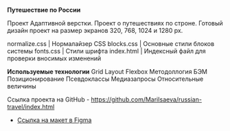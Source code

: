 **Путешествие по России**

Проект Адаптивной верстки. Проект о путешествиях по строне.
Готовый дизайн проект на размер экранов 320, 768, 1024 и 1280 px.

normalize.css   | Нормалайзер CSS 
blocks.css      | Основные стили блоков системы
fonts.css       | Стили шрифта
index.html      | Индексный файл для проверки вносимых изменений

__Используемые технологии__
Grid Layout
Flexbox
Методоллогия БЭМ
Позиционирование
Псевдоклассы
Медиазапросы
Относительные величины

Ссылка проекта на GitHub - https://github.com/MariIsaeva/russian-travel/index.html


* [Ссылка на макет в Figma](https://www.figma.com/file/5S2WSbEFL6awjVWJ0NWL8Q/Sprint-3_-Russia-_-desktop-mobile?node-id=28503%3A0)


